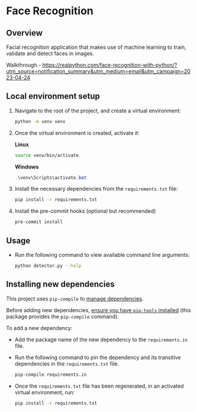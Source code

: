 # Face Recognition



## Overview

Facial recognition application that makes use of machine learning to train, validate and detect faces in images.

Walkthrough - https://realpython.com/face-recognition-with-python/?utm_source=notification_summary&utm_medium=email&utm_campaign=2023-04-24

## Local environment setup

1. Navigate to the root of the project, and create a virtual environment:

    ```bash
    python -m venv venv
    ```

2. Once the virtual environment is created, activate it:

    **Linux**

    ```bash
    source venv/bin/activate
    ```

    **Windows**

    ```powershell
    .\venv\Scripts\activate.bat
    ```

3. Install the necessary dependencies from the `requirements.txt` file:

    ```bash
    pip install -r requirements.txt
    ```

4. Install the pre-commit hooks (optional but recommended)

    ```bash
    pre-commit install
    ```

## Usage

- Run the following command to view available command line arguments:

    ```bash
    python detector.py --help
    ```

## Installing new dependencies

This project uses `pip-compile` to [manage dependencies](https://youtu.be/LAig6s9Hkj0).

Before adding new dependencies, [ensure you have `pip-tools` installed](https://pypi.org/project/pip-tools/) (this package provides the `pip-compile` command).

To add a new dependency:

-   Add the package name of the new dependency to the `requirements.in` file.
-   Run the following command to pin the dependency and its transitive dependencies in the `requirements.txt` file.

    ```bash
    pip-compile requirements.in
    ```

-   Once the `requirements.txt` file has been regenerated, in an activated virtual environment, run:

    ```bash
    pip install -r requirements.txt
    ```